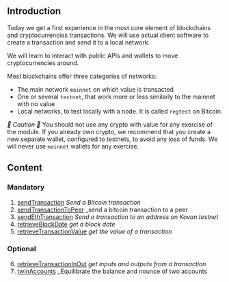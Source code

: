 ## Introduction

Today we get a first experience in the most core element of blockchains and cryptocurrencies transactions. We will use actual client software to create a transaction and send it to a local network. 

We will learn to interact with public APIs and wallets to move cryptocurrencies around.

Most blockchains offer three categories of networks:

- The main network `mainnet` on which value is transacted
- One or several `testnet`, that work more or less similarly to the mainnet with no value
- Local networks, to test locally with a node. It is called `regtest` on Bitcoin. 

*🚨 Caution 🚨*
You should not use any crypto with value for any exercise of the module. If you already own crypto, we recommend that you create a new separate wallet, configured to testnets, to avoid any loss of funds. We will never use `mainnet` wallets for any exercise.

## Content

### Mandatory

1. [sendTransaction](sendTransaction/README.md) _Send a Bitcoin transaction_
2. [sendTransactionToPeer](sendTransactionToPeer/README.md) _send a bitcoin transaction to a peer
3. [sendEthTransaction](sendEthTransaction/README.md) _Send a transaction to an address on Kovan testnet_
4. [retrieveBlockDate](retrieveBlockDate/README.md) _get a block date_
5. [retrieveTransactionValue](retrieveTransactionValue/README.md) _get the value of a transaction_
### Optional
6. [retrieveTransactionInOut](retrieveTransactionInOut/README.md) _get inputs and outputs from a transaction_
7. [twinAccounts](twinAccounts/README.md) _Equilibrate the balance and nounce of two accounts

